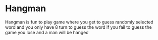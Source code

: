 # Hangman

Hangman is fun to play game where you get to guess randomly selected word and you only have 8 turn to guess the word
if you fail to guess the game you lose and a man will be hanged
